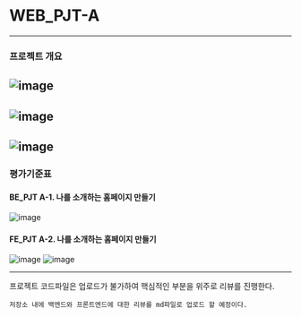 # WEB_PJT-A
-----------------------------------
### 프로젝트 개요
![image](https://user-images.githubusercontent.com/58721320/106116561-622bef80-6195-11eb-80a6-875a76ad86c4.png)
----------------------------------------------------
![image](https://user-images.githubusercontent.com/58721320/106116613-74a62900-6195-11eb-8fe7-71e634d0cfe9.png)
----------------------------------------------------
![image](https://user-images.githubusercontent.com/58721320/106116676-87206280-6195-11eb-9b5a-6e4fae2a5252.png)
----------------------------------------------------

### 평가기준표

#### BE_PJT A-1. 나를 소개하는 홈페이지 만들기

![image](https://user-images.githubusercontent.com/58721320/105573176-0c270880-5d9f-11eb-9fdd-c85adb18e54e.png)

#### FE_PJT A-2. 나를 소개하는 홈페이지 만들기

![image](https://user-images.githubusercontent.com/58721320/105573207-3a0c4d00-5d9f-11eb-9e5c-bb84d72f31cd.png)
![image](https://user-images.githubusercontent.com/58721320/105573211-42fd1e80-5d9f-11eb-8b38-52bc53a07744.png)

--------------------------------------------------------

프로젝트 코드파일은 업로드가 불가하여 핵심적인 부분을 위주로 리뷰를 진행한다.

` 저장소 내에 백엔드와 프론트엔드에 대한 리뷰를 md파일로 업로드 할 예정이다. `
